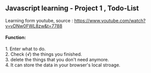 <strong><h2> Javascript learning - Project 1 , Todo-List </h2></strong>
Learning form youtube, 
source : https://www.youtube.com/watch?v=vDNw0FWL8zw&t=7788
<p>
  <h4>Function:</h4>
  1. Enter what to do. <br>
  2. Check (√) the things you finished. <br>
  3. delete the things that you don't need anymore. <br>
  4. It can store the data in your browser's local stroage.
</p>

